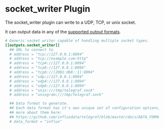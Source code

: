 # socket_writer Plugin

The socket_writer plugin can write to a UDP, TCP, or unix socket.

It can output data in any of the [supported output formats](https://github.com/influxdata/telegraf/blob/master/docs/DATA_FORMATS_OUTPUT.md).

```toml
# Generic socket writer capable of handling multiple socket types.
[[outputs.socket_writer]]
  ## URL to connect to
  # address = "tcp://127.0.0.1:8094"
  # address = "tcp://example.com:http"
  # address = "tcp4://127.0.0.1:8094"
  # address = "tcp6://127.0.0.1:8094"
  # address = "tcp6://[2001:db8::1]:8094"
  # address = "udp://127.0.0.1:8094"
  # address = "udp4://127.0.0.1:8094"
  # address = "udp6://127.0.0.1:8094"
  # address = "unix:///tmp/telegraf.sock"
  # address = "unixgram:///tmp/telegraf.sock"

  ## Data format to generate.
  ## Each data format has it's own unique set of configuration options, read
  ## more about them here:
  ## https://github.com/influxdata/telegraf/blob/master/docs/DATA_FORMATS_INPUT.md
  # data_format = "influx"
```

